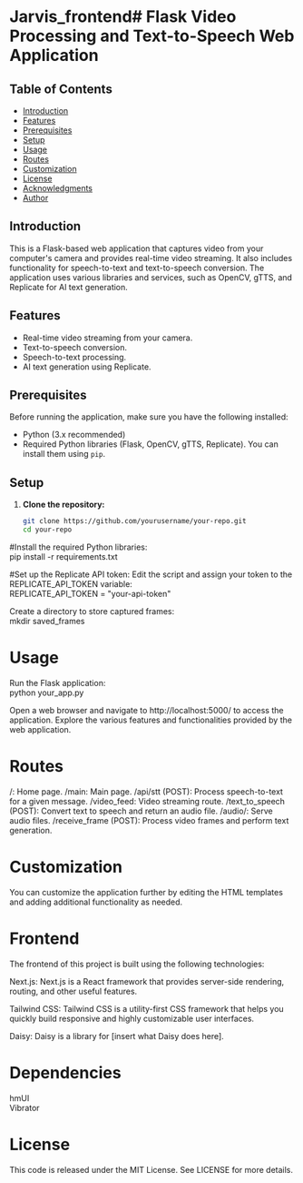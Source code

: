 # Jarvis_frontend# Flask Video Processing and Text-to-Speech Web Application

## Table of Contents
- [Introduction](#introduction)
- [Features](#features)
- [Prerequisites](#prerequisites)
- [Setup](#setup)
- [Usage](#usage)
- [Routes](#routes)
- [Customization](#customization)
- [License](#license)
- [Acknowledgments](#acknowledgments)
- [Author](#author)

## Introduction

This is a Flask-based web application that captures video from your computer's camera and provides real-time video streaming. It also includes functionality for speech-to-text and text-to-speech conversion. The application uses various libraries and services, such as OpenCV, gTTS, and Replicate for AI text generation.

## Features

- Real-time video streaming from your camera.
- Text-to-speech conversion.
- Speech-to-text processing.
- AI text generation using Replicate.

## Prerequisites

Before running the application, make sure you have the following installed:

- Python (3.x recommended)
- Required Python libraries (Flask, OpenCV, gTTS, Replicate). You can install them using `pip`.

## Setup

1. **Clone the repository:**

   ```bash
   git clone https://github.com/yourusername/your-repo.git
   cd your-repo
#Install the required Python libraries:<br>
  pip install -r requirements.txt

#Set up the Replicate API token:
Edit the script and assign your token to the REPLICATE_API_TOKEN variable:<br>
REPLICATE_API_TOKEN = "your-api-token"

Create a directory to store captured frames:<br>
  mkdir saved_frames

# Usage
Run the Flask application:<br>
  python your_app.py

Open a web browser and navigate to http://localhost:5000/ to access the application.
Explore the various features and functionalities provided by the web application.

# Routes

/: Home page.
/main: Main page.
/api/stt (POST): Process speech-to-text for a given message.
/video_feed: Video streaming route.
/text_to_speech (POST): Convert text to speech and return an audio file.
/audio/<filename>: Serve audio files.
/receive_frame (POST): Process video frames and perform text generation.


# Customization

You can customize the application further by editing the HTML templates and adding additional functionality as needed.

# Frontend
The frontend of this project is built using the following technologies:

Next.js: Next.js is a React framework that provides server-side rendering, routing, and other useful features.

Tailwind CSS: Tailwind CSS is a utility-first CSS framework that helps you quickly build responsive and highly customizable user interfaces.

Daisy: Daisy is a library for [insert what Daisy does here].


# Dependencies
hmUI<br>
Vibrator<br>

# License
This code is released under the MIT License. See LICENSE for more details.


